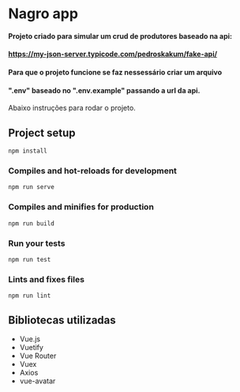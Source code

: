 # Nagro app

#### Projeto criado para simular um crud de produtores baseado na api:
#### https://my-json-server.typicode.com/pedroskakum/fake-api/

#### Para que o projeto funcione se faz nessessário criar um arquivo
#### ".env" baseado no ".env.example" passando a url da api.

Abaixo instruções para rodar o projeto.

## Project setup
```
npm install
```

### Compiles and hot-reloads for development
```
npm run serve
```

### Compiles and minifies for production
```
npm run build
```

### Run your tests
```
npm run test
```

### Lints and fixes files
```
npm run lint
```

## Bibliotecas utilizadas

* Vue.js
* Vuetify
* Vue Router
* Vuex
* Axios
* vue-avatar